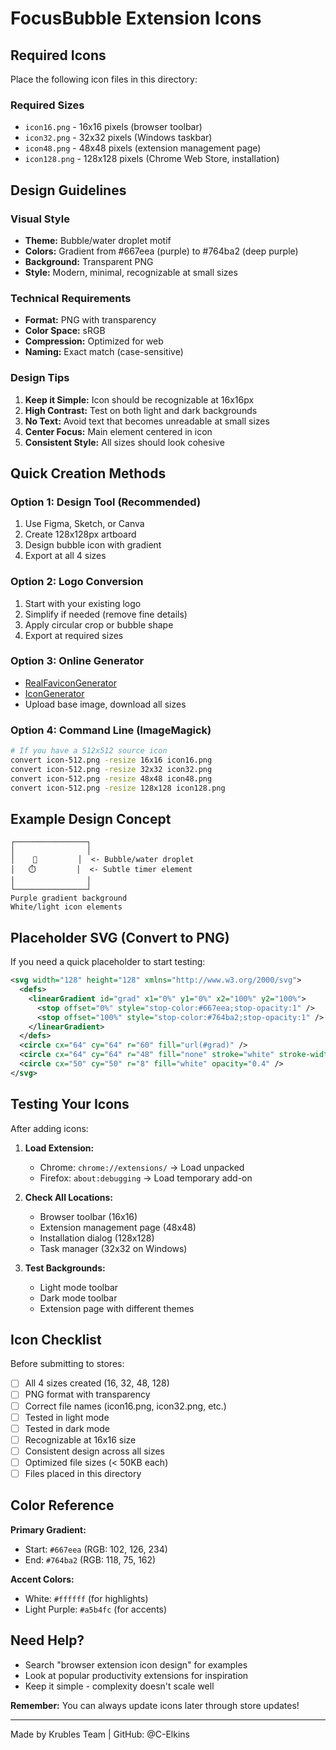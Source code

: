 # FocusBubble Extension Icons

## Required Icons

Place the following icon files in this directory:

### Required Sizes
- `icon16.png` - 16x16 pixels (browser toolbar)
- `icon32.png` - 32x32 pixels (Windows taskbar)
- `icon48.png` - 48x48 pixels (extension management page)
- `icon128.png` - 128x128 pixels (Chrome Web Store, installation)

## Design Guidelines

### Visual Style
- **Theme:** Bubble/water droplet motif
- **Colors:** Gradient from #667eea (purple) to #764ba2 (deep purple)
- **Background:** Transparent PNG
- **Style:** Modern, minimal, recognizable at small sizes

### Technical Requirements
- **Format:** PNG with transparency
- **Color Space:** sRGB
- **Compression:** Optimized for web
- **Naming:** Exact match (case-sensitive)

### Design Tips
1. **Keep it Simple:** Icon should be recognizable at 16x16px
2. **High Contrast:** Test on both light and dark backgrounds
3. **No Text:** Avoid text that becomes unreadable at small sizes
4. **Center Focus:** Main element centered in icon
5. **Consistent Style:** All sizes should look cohesive

## Quick Creation Methods

### Option 1: Design Tool (Recommended)
1. Use Figma, Sketch, or Canva
2. Create 128x128px artboard
3. Design bubble icon with gradient
4. Export at all 4 sizes

### Option 2: Logo Conversion
1. Start with your existing logo
2. Simplify if needed (remove fine details)
3. Apply circular crop or bubble shape
4. Export at required sizes

### Option 3: Online Generator
- [RealFaviconGenerator](https://realfavicongenerator.net/)
- [IconGenerator](https://www.websiteplanet.com/webtools/favicon-generator/)
- Upload base image, download all sizes

### Option 4: Command Line (ImageMagick)
```bash
# If you have a 512x512 source icon
convert icon-512.png -resize 16x16 icon16.png
convert icon-512.png -resize 32x32 icon32.png
convert icon-512.png -resize 48x48 icon48.png
convert icon-512.png -resize 128x128 icon128.png
```

## Example Design Concept

```
┌────────────────┐
│                │
│    🫧         │  <- Bubble/water droplet
│   ⏱️         │  <- Subtle timer element
│                │
└────────────────┘
Purple gradient background
White/light icon elements
```

## Placeholder SVG (Convert to PNG)

If you need a quick placeholder to start testing:

```svg
<svg width="128" height="128" xmlns="http://www.w3.org/2000/svg">
  <defs>
    <linearGradient id="grad" x1="0%" y1="0%" x2="100%" y2="100%">
      <stop offset="0%" style="stop-color:#667eea;stop-opacity:1" />
      <stop offset="100%" style="stop-color:#764ba2;stop-opacity:1" />
    </linearGradient>
  </defs>
  <circle cx="64" cy="64" r="60" fill="url(#grad)" />
  <circle cx="64" cy="64" r="48" fill="none" stroke="white" stroke-width="4" opacity="0.6" />
  <circle cx="50" cy="50" r="8" fill="white" opacity="0.4" />
</svg>
```

## Testing Your Icons

After adding icons:

1. **Load Extension:**
   - Chrome: `chrome://extensions/` → Load unpacked
   - Firefox: `about:debugging` → Load temporary add-on

2. **Check All Locations:**
   - Browser toolbar (16x16)
   - Extension management page (48x48)
   - Installation dialog (128x128)
   - Task manager (32x32 on Windows)

3. **Test Backgrounds:**
   - Light mode toolbar
   - Dark mode toolbar
   - Extension page with different themes

## Icon Checklist

Before submitting to stores:

- [ ] All 4 sizes created (16, 32, 48, 128)
- [ ] PNG format with transparency
- [ ] Correct file names (icon16.png, icon32.png, etc.)
- [ ] Tested in light mode
- [ ] Tested in dark mode
- [ ] Recognizable at 16x16 size
- [ ] Consistent design across all sizes
- [ ] Optimized file sizes (< 50KB each)
- [ ] Files placed in this directory

## Color Reference

**Primary Gradient:**
- Start: `#667eea` (RGB: 102, 126, 234)
- End: `#764ba2` (RGB: 118, 75, 162)

**Accent Colors:**
- White: `#ffffff` (for highlights)
- Light Purple: `#a5b4fc` (for accents)

## Need Help?

- Search "browser extension icon design" for examples
- Look at popular productivity extensions for inspiration
- Keep it simple - complexity doesn't scale well

**Remember:** You can always update icons later through store updates!

---

Made by Krubles Team | GitHub: @C-Elkins
